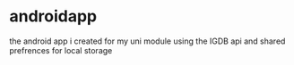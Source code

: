 # androidapp
the android app i created for my uni module using the IGDB api and shared prefrences for local storage
